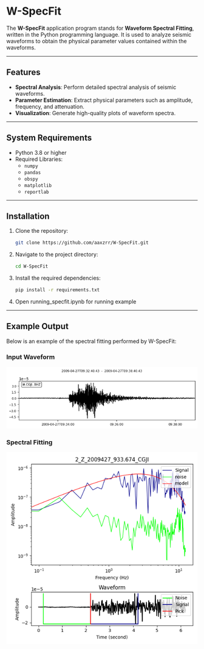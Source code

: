 # W-SpecFit

The **W-SpecFit** application program stands for **Waveform Spectral Fitting**, written in the Python programming language. It is used to analyze seismic waveforms to obtain the physical parameter values contained within the waveforms.

---

## Features
- **Spectral Analysis**: Perform detailed spectral analysis of seismic waveforms.
- **Parameter Estimation**: Extract physical parameters such as amplitude, frequency, and attenuation.
- **Visualization**: Generate high-quality plots of waveform spectra.

---

## System Requirements
- Python 3.8 or higher
- Required Libraries:
  - `numpy`
  - `pandas`
  - `obspy`
  - `matplotlib`
  - `reportlab`

---

## Installation
1. Clone the repository:
   ```bash
   git clone https://github.com/aaxzrr/W-SpecFit.git
   ```
2. Navigate to the project directory:
   ```bash
   cd W-SpecFit
   ```
3. Install the required dependencies:
   ```bash
   pip install -r requirements.txt
   ```
4. Open running_specfit.ipynb for running example

---

## Example Output
Below is an example of the spectral fitting performed by W-SpecFit:

### Input Waveform 
![Input Waveform](image/waveform_fitt.png)

### Spectral Fitting
![Spectral Fitting](image/spectral_fitt.png)



